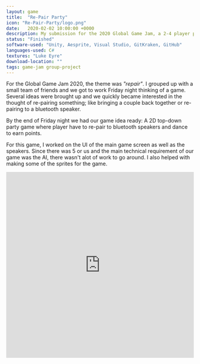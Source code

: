 ```yaml
---
layout: game
title:  "Re-Pair Party"
icon: "Re-Pair-Party/logo.png"
date:   2020-02-02 10:00:00 +0000
description: My submission for the 2020 Global Game Jam, a 2-4 player party game where you re-pair to bluetooth speakers and dance your way to victory!
status: "Finished"
software-used: "Unity, Aesprite, Visual Studio, GitKraken, GitHub"
languages-used: C#
textures: "Luke Eyre"
download-location: ""
tags: game-jam group-project
---
```


For the Global Game Jam 2020, the theme was <em>"repair"</em>. I grouped up with a small team of friends and we got to work Friday night thinking of a game. Several ideas were brought up and we quickly became interested in the thought of re-pairing something; like bringing a couple back together or re-pairing to a bluetooth speaker.

By the end of Friday night we had our game idea ready: A 2D top-down party game where player have to re-pair to bluetooth speakers and dance to earn points.

For this game, I worked on the UI of the main game screen as well as the speakers. Since there was 5 or us and the main technical requirement of our game was the AI, there wasn't alot of work to go around. I also helped with making some of the sprites for the game.

<iframe width="100%" height="500" src="https://www.youtube.com/embed/RrJM9NVGRvo" frameborder="0" allowfullscreen></iframe>